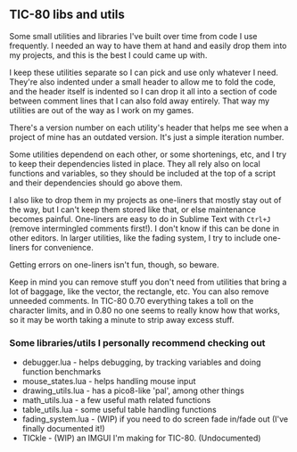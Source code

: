 ## TIC-80 libs and utils

Some small utilities and libraries I've built over time from code I use frequently. I needed an way to have them at hand and easily drop them into my projects, and this is the best I could came up with.

I keep these utilities separate so I can pick and use only whatever I need. They're also indented under a small header to allow me to fold the code, and the header itself is indented so I can drop it all into a section of code between comment lines that I can also fold away entirely. That way my utilities are out of the way as I work on my games.

There's a version number on each utility's header that helps me see when a project of mine has an outdated version. It's just a simple iteration number.

Some utilities dependend on each other, or some shortenings, etc, and I try to keep their dependencies listed in place. They all rely also on local functions and variables, so they should be included at the top of a script and their dependencies should go above them.

I also like to drop them in my projects as one-liners that mostly stay out of the way, but I can't keep them stored like that, or else maintenance becomes painful. One-liners are easy to do in Sublime Text with `Ctrl+J` (remove intermingled comments first!). I don't know if this can be done in other editors. In larger utilities, like the fading system, I try to include one-liners for convenience.

Getting errors on one-liners isn't fun, though, so beware.

Keep in mind you can remove stuff you don't need from utilities that bring a lot of baggage, like the vector, the rectangle, etc. You can also remove unneeded comments. In TIC-80 0.70 everything takes a toll on the character limits, and in 0.80 no one seems to really know how that works, so it may be worth taking a minute to strip away excess stuff.

### Some libraries/utils I personally recommend checking out
 - debugger.lua - helps debugging, by tracking variables and doing function benchmarks
 - mouse_states.lua - helps handling mouse input
 - drawing_utils.lua - has a pico8-like 'pal', among other things
 - math_utils.lua - a few useful math related functions
 - table_utils.lua - some useful table handling functions
 - fading_system.lua - (WIP) if you need to do screen fade in/fade out (I've finally documented it!)
 - TICkle - (WIP) an IMGUI I'm making for TIC-80. (Undocumented)


